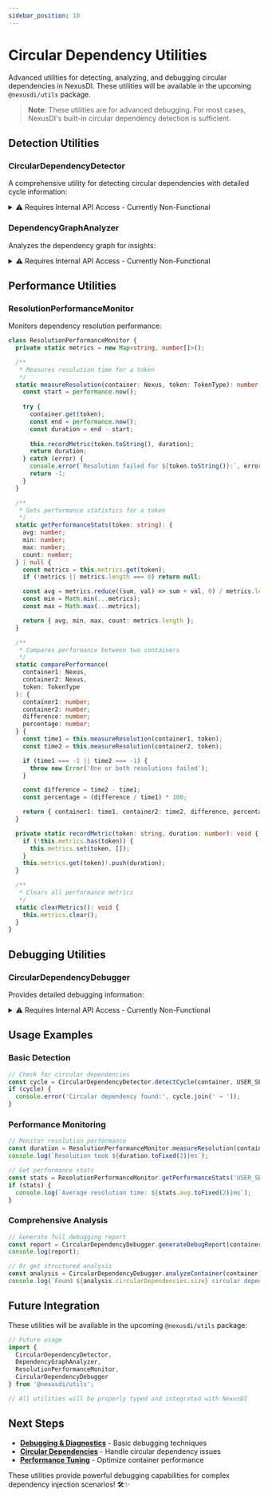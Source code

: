 ```yaml
---
sidebar_position: 10
---
```


# Circular Dependency Utilities

Advanced utilities for detecting, analyzing, and debugging circular dependencies in NexusDI. These utilities will be available in the upcoming `@nexusdi/utils` package.

> **Note**: These utilities are for advanced debugging. For most cases, NexusDI's built-in circular dependency detection is sufficient.

## Detection Utilities

### CircularDependencyDetector

A comprehensive utility for detecting circular dependencies with detailed cycle information:

<details>
<summary>⚠️ Requires Internal API Access - Currently Non-Functional</summary>

This utility requires access to the container's internal dependency graph, which is not currently exposed in the public API. It would need methods like `getDependencies()` and `getAllTokens()` to be added to the container.

```typescript
class CircularDependencyDetector {
  private static visited = new Set<string>();
  private static recursionStack = new Set<string>();

  /**
   * Detects circular dependencies and returns the cycle path
   */
  static detectCycle(container: Nexus, startToken: TokenType): string[] | null {
    this.visited.clear();
    this.recursionStack.clear();
    return this.dfs(container, startToken, []);
  }

  /**
   * Checks if a specific token has circular dependencies
   */
  static hasCircularDependency(container: Nexus, token: TokenType): boolean {
    return this.detectCycle(container, token) !== null;
  }

  /**
   * Gets all circular dependencies in the container
   */
  static getAllCircularDependencies(container: Nexus): Map<string, string[]> {
    const cycles = new Map<string, string[]>();
    const tokens = this.getAllTokens(container);

    for (const token of tokens) {
      const cycle = this.detectCycle(container, token);
      if (cycle) {
        cycles.set(token.toString(), cycle);
      }
    }

    return cycles;
  }

  private static dfs(
    container: Nexus, 
    token: TokenType, 
    path: string[]
  ): string[] | null {
    const tokenName = token.toString();
    
    if (this.recursionStack.has(tokenName)) {
      // Found a cycle - return the cycle path
      const cycleStart = path.indexOf(tokenName);
      return path.slice(cycleStart);
    }
    
    if (this.visited.has(tokenName)) {
      return null; // Already visited, no cycle
    }
    
    this.visited.add(tokenName);
    this.recursionStack.add(tokenName);
    path.push(tokenName);
    
    try {
      const dependencies = this.getDependencies(container, token);
      for (const dep of dependencies) {
        const cycle = this.dfs(container, dep, [...path]);
        if (cycle) return cycle;
      }
      
      return null;
    } finally {
      this.recursionStack.delete(tokenName);
    }
  }

  private static getDependencies(container: Nexus, token: TokenType): TokenType[] {
    // This would need to access the container's internal dependency graph
    // Implementation depends on container internals
    return [];
  }

  private static getAllTokens(container: Nexus): TokenType[] {
    // This would need to access all registered tokens
    // Implementation depends on container internals
    return [];
  }
}
```
</details>

### DependencyGraphAnalyzer

Analyzes the dependency graph for insights:

<details>
<summary>⚠️ Requires Internal API Access - Currently Non-Functional</summary>

This utility requires access to the container's internal dependency graph and metadata, which is not currently exposed. It would need methods to traverse dependencies and access constructor metadata.

```typescript
class DependencyGraphAnalyzer {
  /**
   * Creates a visual representation of the dependency graph
   */
  static generateDependencyGraph(container: Nexus): string {
    const graph = new Map<string, string[]>();
    const tokens = this.getAllTokens(container);

    for (const token of tokens) {
      const dependencies = this.getDependencies(container, token);
      graph.set(token.toString(), dependencies.map(d => d.toString()));
    }

    return this.formatGraph(graph);
  }

  /**
   * Finds services with the most dependencies
   */
  static findHighDependencyServices(container: Nexus, threshold: number = 5): Array<{token: string, count: number}> {
    const services = [];
    const tokens = this.getAllTokens(container);

    for (const token of tokens) {
      const dependencies = this.getDependencies(container, token);
      if (dependencies.length >= threshold) {
        services.push({
          token: token.toString(),
          count: dependencies.length
        });
      }
    }

    return services.sort((a, b) => b.count - a.count);
  }

  /**
   * Finds orphaned services (no dependencies on them)
   */
  static findOrphanedServices(container: Nexus): string[] {
    const allTokens = this.getAllTokens(container);
    const dependentTokens = new Set<string>();

    for (const token of allTokens) {
      const dependencies = this.getDependencies(container, token);
      dependencies.forEach(dep => dependentTokens.add(dep.toString()));
    }

    return allTokens
      .map(t => t.toString())
      .filter(token => !dependentTokens.has(token));
  }

  /**
   * Analyzes dependency depth for each service
   */
  static analyzeDependencyDepth(container: Nexus): Map<string, number> {
    const depths = new Map<string, number>();
    const tokens = this.getAllTokens(container);

    for (const token of tokens) {
      const depth = this.calculateDepth(container, token, new Set());
      depths.set(token.toString(), depth);
    }

    return depths;
  }

  private static calculateDepth(container: Nexus, token: TokenType, visited: Set<string>): number {
    const tokenName = token.toString();
    
    if (visited.has(tokenName)) {
      return 0; // Avoid cycles
    }

    visited.add(tokenName);
    const dependencies = this.getDependencies(container, token);
    
    if (dependencies.length === 0) {
      return 0;
    }

    const maxDepth = Math.max(...dependencies.map(dep => 
      this.calculateDepth(container, dep, new Set(visited))
    ));

    return maxDepth + 1;
  }

  private static formatGraph(graph: Map<string, string[]>): string {
    let output = 'digraph DependencyGraph {\n';
    
    for (const [token, deps] of graph) {
      for (const dep of deps) {
        output += `  "${token}" -> "${dep}";\n`;
      }
    }
    
    output += '}';
    return output;
  }

  private static getAllTokens(container: Nexus): TokenType[] {
    // Implementation depends on container internals
    return [];
  }

  private static getDependencies(container: Nexus, token: TokenType): TokenType[] {
    // Implementation depends on container internals
    return [];
  }
}
```
</details>

## Performance Utilities

### ResolutionPerformanceMonitor

Monitors dependency resolution performance:

```typescript
class ResolutionPerformanceMonitor {
  private static metrics = new Map<string, number[]>();

  /**
   * Measures resolution time for a token
   */
  static measureResolution(container: Nexus, token: TokenType): number {
    const start = performance.now();
    
    try {
      container.get(token);
      const end = performance.now();
      const duration = end - start;
      
      this.recordMetric(token.toString(), duration);
      return duration;
    } catch (error) {
      console.error(`Resolution failed for ${token.toString()}:`, error.message);
      return -1;
    }
  }

  /**
   * Gets performance statistics for a token
   */
  static getPerformanceStats(token: string): {
    avg: number;
    min: number;
    max: number;
    count: number;
  } | null {
    const metrics = this.metrics.get(token);
    if (!metrics || metrics.length === 0) return null;

    const avg = metrics.reduce((sum, val) => sum + val, 0) / metrics.length;
    const min = Math.min(...metrics);
    const max = Math.max(...metrics);

    return { avg, min, max, count: metrics.length };
  }

  /**
   * Compares performance between two containers
   */
  static comparePerformance(
    container1: Nexus, 
    container2: Nexus, 
    token: TokenType
  ): {
    container1: number;
    container2: number;
    difference: number;
    percentage: number;
  } {
    const time1 = this.measureResolution(container1, token);
    const time2 = this.measureResolution(container2, token);

    if (time1 === -1 || time2 === -1) {
      throw new Error('One or both resolutions failed');
    }

    const difference = time2 - time1;
    const percentage = (difference / time1) * 100;

    return { container1: time1, container2: time2, difference, percentage };
  }

  private static recordMetric(token: string, duration: number): void {
    if (!this.metrics.has(token)) {
      this.metrics.set(token, []);
    }
    this.metrics.get(token)!.push(duration);
  }

  /**
   * Clears all performance metrics
   */
  static clearMetrics(): void {
    this.metrics.clear();
  }
}
```

## Debugging Utilities

### CircularDependencyDebugger

Provides detailed debugging information:

<details>
<summary>⚠️ Requires Internal API Access - Currently Non-Functional</summary>

This utility depends on the CircularDependencyDetector and DependencyGraphAnalyzer, which require internal container access that is not currently available.

```typescript
class CircularDependencyDebugger {
  /**
   * Analyzes a container and provides debugging report
   */
  static analyzeContainer(container: Nexus): {
    totalServices: number;
    circularDependencies: Map<string, string[]>;
    highDependencyServices: Array<{token: string, count: number}>;
    orphanedServices: string[];
    performanceIssues: string[];
  } {
    const totalServices = this.getAllTokens(container).length;
    const circularDependencies = CircularDependencyDetector.getAllCircularDependencies(container);
    const highDependencyServices = DependencyGraphAnalyzer.findHighDependencyServices(container);
    const orphanedServices = DependencyGraphAnalyzer.findOrphanedServices(container);
    const performanceIssues = this.identifyPerformanceIssues(container);

    return {
      totalServices,
      circularDependencies,
      highDependencyServices,
      orphanedServices,
      performanceIssues
    };
  }

  /**
   * Generates a comprehensive debugging report
   */
  static generateDebugReport(container: Nexus): string {
    const analysis = this.analyzeContainer(container);
    
    let report = '=== NexusDI Container Debug Report ===\n\n';
    
    report += `Total Services: ${analysis.totalServices}\n`;
    report += `Circular Dependencies: ${analysis.circularDependencies.size}\n`;
    report += `High Dependency Services: ${analysis.highDependencyServices.length}\n`;
    report += `Orphaned Services: ${analysis.orphanedServices.length}\n`;
    report += `Performance Issues: ${analysis.performanceIssues.length}\n\n`;

    if (analysis.circularDependencies.size > 0) {
      report += '=== Circular Dependencies ===\n';
      for (const [token, cycle] of analysis.circularDependencies) {
        report += `${token}: ${cycle.join(' → ')}\n`;
      }
      report += '\n';
    }

    if (analysis.highDependencyServices.length > 0) {
      report += '=== High Dependency Services ===\n';
      for (const service of analysis.highDependencyServices) {
        report += `${service.token}: ${service.count} dependencies\n`;
      }
      report += '\n';
    }

    if (analysis.orphanedServices.length > 0) {
      report += '=== Orphaned Services ===\n';
      for (const service of analysis.orphanedServices) {
        report += `${service}\n`;
      }
      report += '\n';
    }

    if (analysis.performanceIssues.length > 0) {
      report += '=== Performance Issues ===\n';
      for (const issue of analysis.performanceIssues) {
        report += `${issue}\n`;
      }
      report += '\n';
    }

    return report;
  }

  private static identifyPerformanceIssues(container: Nexus): string[] {
    const issues: string[] = [];
    const tokens = this.getAllTokens(container);

    for (const token of tokens) {
      const stats = ResolutionPerformanceMonitor.getPerformanceStats(token.toString());
      if (stats && stats.avg > 10) { // Threshold of 10ms
        issues.push(`Slow resolution: ${token.toString()} (avg: ${stats.avg.toFixed(2)}ms)`);
      }
    }

    return issues;
  }

  private static getAllTokens(container: Nexus): TokenType[] {
    // Implementation depends on container internals
    return [];
  }
}
```
</details>

## Usage Examples

### Basic Detection

```typescript
// Check for circular dependencies
const cycle = CircularDependencyDetector.detectCycle(container, USER_SERVICE);
if (cycle) {
  console.error('Circular dependency found:', cycle.join(' → '));
}
```

### Performance Monitoring

```typescript
// Monitor resolution performance
const duration = ResolutionPerformanceMonitor.measureResolution(container, USER_SERVICE);
console.log(`Resolution took ${duration.toFixed(2)}ms`);

// Get performance stats
const stats = ResolutionPerformanceMonitor.getPerformanceStats('USER_SERVICE');
if (stats) {
  console.log(`Average resolution time: ${stats.avg.toFixed(2)}ms`);
}
```

### Comprehensive Analysis

```typescript
// Generate full debugging report
const report = CircularDependencyDebugger.generateDebugReport(container);
console.log(report);

// Or get structured analysis
const analysis = CircularDependencyDebugger.analyzeContainer(container);
console.log(`Found ${analysis.circularDependencies.size} circular dependencies`);
```

## Future Integration

These utilities will be available in the upcoming `@nexusdi/utils` package:

```typescript
// Future usage
import { 
  CircularDependencyDetector, 
  DependencyGraphAnalyzer,
  ResolutionPerformanceMonitor,
  CircularDependencyDebugger 
} from '@nexusdi/utils';

// All utilities will be properly typed and integrated with NexusDI
```

## Next Steps

- **[Debugging & Diagnostics](debugging-and-diagnostics.md)** - Basic debugging techniques
- **[Circular Dependencies](circular-dependencies.md)** - Handle circular dependency issues
- **[Performance Tuning](performance-tuning.md)** - Optimize container performance

These utilities provide powerful debugging capabilities for complex dependency injection scenarios! 🛠️✨ 